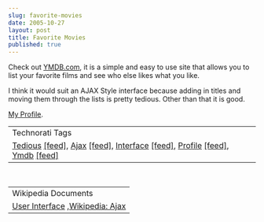 ```yaml
---
slug: favorite-movies
date: 2005-10-27
layout: post
title: Favorite Movies
published: true
---
```

Check out <a href="http://www.YMDB.com">YMDB.com</a>, it is a simple and easy to use site that allows you to list your favorite films and see who else likes what you like.<p />I think it would suit an AJAX Style interface because adding in titles and moving them through the lists is pretty tedious.  Other than that it is good.<p /><a href="http://www.ymdb.com/kinlan/l29716_ukuk.html">My Profile</a>.<p /><table class="TechnoratiHead TagHeader">
<tr><td>Technorati Tags</td></tr>
<tr class="Technorati"><td>
<a href="http://www.technorati.com/tag/Tedious" class="Tag" rel="tag">Tedious</a> <a href="http://feeds.technorati.com/feed/posts/tag/Tedious" class="Tag">[feed]</a>, <a href="http://www.technorati.com/tag/Ajax" class="Tag" rel="tag">Ajax</a> <a href="http://feeds.technorati.com/feed/posts/tag/Ajax" class="Tag">[feed]</a>, <a href="http://www.technorati.com/tag/Interface" class="Tag" rel="tag">Interface</a> <a href="http://feeds.technorati.com/feed/posts/tag/Interface" class="Tag">[feed]</a>, <a href="http://www.technorati.com/tag/Profile" class="Tag" rel="tag">Profile</a> <a href="http://feeds.technorati.com/feed/posts/tag/Profile" class="Tag">[feed]</a>, <a href="http://www.technorati.com/tag/Ymdb" class="Tag" rel="tag">Ymdb</a> <a href="http://feeds.technorati.com/feed/posts/tag/Ymdb" class="Tag">[feed]</a>
</td></tr>
</table><br /><table class="TechnoratiHead TagHeader">
<tr><td>Wikipedia Documents</td></tr>
<tr class="Technorati"><td>
<a href="http://en.wikipedia.org/wiki/User_interface">User Interface</a> ,<a href="http://en.wikipedia.org/wiki/AJAX">Wikipedia: Ajax</a>
</td></tr>
</table><div class="blogger-post-footer"><img class="posterous_download_image" src="https://blogger.googleusercontent.com/tracker/8109338-113041803688439431?l=www.kinlan.co.uk%2Findex.html" height="1" alt="" width="1" /></div>

